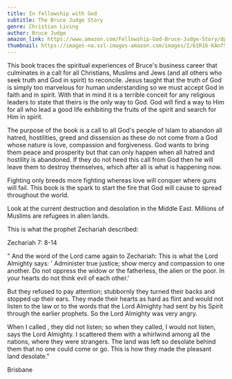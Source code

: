 ```yaml
---
title: In fellowship with God
subtitle: The Bruce Judge Story
genre: Christian Living
author: Bruce Judge
amazon_link: https://www.amazon.com/Fellowship-God-Bruce-Judge-Story/dp/1643450816/ref=sr_1_1?crid=2F9N4ELB7KJUW&keywords=9781643450810&qid=1642671090&sprefix=%2Caps%2C288&sr=8-1
thumbnail: https://images-na.ssl-images-amazon.com/images/I/61R16-KAnfS.jpg
---
```

This book traces the spiritual experiences of Bruce's business career that culminates in a call for all Christians, Muslims and Jews (and all others who seek truth and God in spirit) to reconcile. Jesus taught that the truth of God is simply too marvelous for human understanding so we must accept God in faith and in spirit. With that in mind it is a terrible conceit for any religious leaders to state that theirs is the only way to God. God will find a way to Him for all who lead a good life exhibiting the fruits of the spirit and search for Him in spirit.

The purpose of the book is a call to all God's people of Islam to abandon all hatred, hostilities, greed and dissension as these do not come from a God whose nature is love, compassion and forgiveness. God wants to bring them peace and prosperity but that can only happen when all hatred and hostility is abandoned. If they do not heed this call from God then he will leave them to destroy themselves, which after all is what is happening now.

Fighting only breeds more fighting whereas love will conquer where guns will fail. This book is the spark to start the fire that God will cause to spread throughout the world.

Look at the current destruction and desolation in the Middle East. Millions of Muslims are refugees in alien lands.

This is what the prophet Zechariah described:

Zechariah 7: 8-14

" And the word of the Lord came again to Zechariah: This is what the Lord Almighty says: ' Administer true justice; show mercy and compassion to one another. Do not oppress the widow or the fatherless, the alien or the poor. In your hearts do not think evil of each other.'

But they refused to pay attention; stubbornly they turned their backs and stopped up their ears. They made their hearts as hard as flint and would not listen to the law or to the words that the Lord Almighty had sent by his Spirit through the earlier prophets. So the Lord Almighty was very angry.

When I called , they did not listen; so when they called, I would not listen, says the Lord Almighty. I scattered them with a whirlwind among all the nations, where they were strangers. The land was left so desolate behind them that no one could come or go. This is how they made the pleasant land desolate."



Brisbane 

<!--EndFragment-->